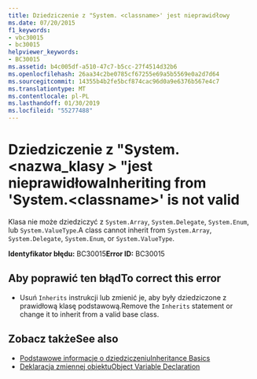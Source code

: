 ```yaml
---
title: Dziedziczenie z "System. <classname>' jest nieprawidłowy
ms.date: 07/20/2015
f1_keywords:
- vbc30015
- bc30015
helpviewer_keywords:
- BC30015
ms.assetid: b4c005df-a510-47c7-b5cc-27f4514d32b6
ms.openlocfilehash: 26aa34c2be0785cf67255e69a5b5569e0a2d7d64
ms.sourcegitcommit: 14355b4b2fe5bcf874cac96d0a9e6376b567e4c7
ms.translationtype: MT
ms.contentlocale: pl-PL
ms.lasthandoff: 01/30/2019
ms.locfileid: "55277488"
---
```

# <a name="inheriting-from-systemclassname-is-not-valid"></a><span data-ttu-id="a4891-103">Dziedziczenie z "System. \<nazwa_klasy > "jest nieprawidłowa</span><span class="sxs-lookup"><span data-stu-id="a4891-103">Inheriting from 'System.\<classname>' is not valid</span></span>
<span data-ttu-id="a4891-104">Klasa nie może dziedziczyć z `System.Array`, `System.Delegate`, `System.Enum`, lub `System.ValueType`.</span><span class="sxs-lookup"><span data-stu-id="a4891-104">A class cannot inherit from `System.Array`, `System.Delegate`, `System.Enum`, or `System.ValueType`.</span></span>  
  
 <span data-ttu-id="a4891-105">**Identyfikator błędu:** BC30015</span><span class="sxs-lookup"><span data-stu-id="a4891-105">**Error ID:** BC30015</span></span>  
  
## <a name="to-correct-this-error"></a><span data-ttu-id="a4891-106">Aby poprawić ten błąd</span><span class="sxs-lookup"><span data-stu-id="a4891-106">To correct this error</span></span>  
  
-   <span data-ttu-id="a4891-107">Usuń `Inherits` instrukcji lub zmienić je, aby były dziedziczone z prawidłową klasę podstawową.</span><span class="sxs-lookup"><span data-stu-id="a4891-107">Remove the `Inherits` statement or change it to inherit from a valid base class.</span></span>  
  
## <a name="see-also"></a><span data-ttu-id="a4891-108">Zobacz także</span><span class="sxs-lookup"><span data-stu-id="a4891-108">See also</span></span>
- [<span data-ttu-id="a4891-109">Podstawowe informacje o dziedziczeniu</span><span class="sxs-lookup"><span data-stu-id="a4891-109">Inheritance Basics</span></span>](../../visual-basic/programming-guide/language-features/objects-and-classes/inheritance-basics.md)
- [<span data-ttu-id="a4891-110">Deklaracja zmiennej obiektu</span><span class="sxs-lookup"><span data-stu-id="a4891-110">Object Variable Declaration</span></span>](../../visual-basic/programming-guide/language-features/variables/object-variable-declaration.md)
